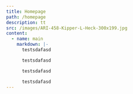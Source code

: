 ```yaml
---
title: Homepage
path: /homepage
description: tt
src: /images/ARI-458-Kipper-L-Heck-300x199.jpg
content:
  - name: main
    markdown: |-
      testsdafasd

      testsdafasd

      testsdafasd

      testsdafasd
---
```

